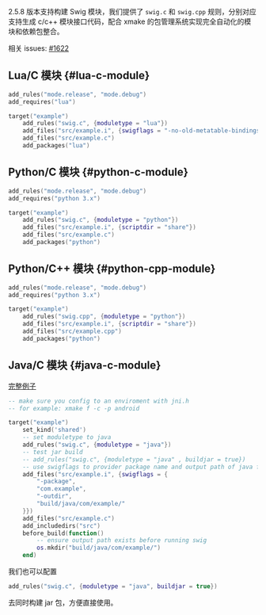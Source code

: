 
2.5.8 版本支持构建 Swig 模块，我们提供了 `swig.c` 和 `swig.cpp` 规则，分别对应支持生成 c/c++ 模块接口代码，配合 xmake 的包管理系统实现完全自动化的模块和依赖包整合。

相关 issues: [#1622](https://github.com/xmake-io/xmake/issues/1622)

## Lua/C 模块 {#lua-c-module}

```lua
add_rules("mode.release", "mode.debug")
add_requires("lua")

target("example")
    add_rules("swig.c", {moduletype = "lua"})
    add_files("src/example.i", {swigflags = "-no-old-metatable-bindings"})
    add_files("src/example.c")
    add_packages("lua")
```

## Python/C 模块 {#python-c-module}

```lua
add_rules("mode.release", "mode.debug")
add_requires("python 3.x")

target("example")
    add_rules("swig.c", {moduletype = "python"})
    add_files("src/example.i", {scriptdir = "share"})
    add_files("src/example.c")
    add_packages("python")
```

## Python/C++ 模块 {#python-cpp-module}

```lua
add_rules("mode.release", "mode.debug")
add_requires("python 3.x")

target("example")
    add_rules("swig.cpp", {moduletype = "python"})
    add_files("src/example.i", {scriptdir = "share"})
    add_files("src/example.cpp")
    add_packages("python")
```

## Java/C 模块 {#java-c-module}

[完整例子](https://github.com/xmake-io/xmake/blob/dev/tests/projects/swig/java_c)

```lua
-- make sure you config to an enviroment with jni.h
-- for example: xmake f -c -p android

target("example")
    set_kind('shared')
    -- set moduletype to java
    add_rules("swig.c", {moduletype = "java"})
    -- test jar build
    -- add_rules("swig.c", {moduletype = "java" , buildjar = true})
    -- use swigflags to provider package name and output path of java files
    add_files("src/example.i", {swigflags = {
        "-package",
        "com.example",
        "-outdir",
        "build/java/com/example/"
    }})
    add_files("src/example.c")
    add_includedirs("src")
    before_build(function()
        -- ensure output path exists before running swig
        os.mkdir("build/java/com/example/")
    end)
```

我们也可以配置

```lua
add_rules("swig.c", {moduletype = "java", buildjar = true})
```

去同时构建 jar 包，方便直接使用。
